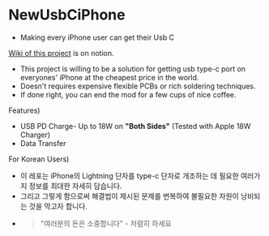# NewUsbCiPhone
- Making every iPhone user can get their Usb C

[Wiki of this project](https://accidental-sprout-e5a.notion.site/Lightning-USB_C-Transportation-149c8011c2c34f53b3039c1d99fefa00) is on notion.

* This project is willing to be a solution for getting usb type-c port on everyones' iPhone at the cheapest price in the world.
* Doesn't requires expensive flexible PCBs or rich soldering techniques.
* If done right, you can end the mod for a few cups of nice coffee.

Features)
 * USB PD Charge- Up to 18W on **"Both Sides"** (Tested with Apple 18W Charger)
 * Data Transfer

For Korean Users)
* 이 레포는 iPhone의 Lightning 단자를 type-c 단자로 개조하는 데 필요한 여러가지 정보를 최대한 자세히 담습니다.
* 그리고 그렇게 함으로써 해결법이 제시된 문제를 번복하여 불필요한 자원이 낭비되는 것을 막고자 합니다.
* > "여러분의 돈은 소중합니다" - 저렴히 하세요
